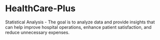 # HealthCare-Plus
Statistical Analysis - The goal is to analyze data and provide insights that can help improve hospital operations, enhance patient satisfaction, and reduce unnecessary expenses.
